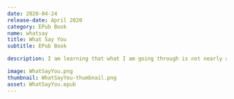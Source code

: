 ```yaml
---
date: 2020-04-24
release-date: April 2020
category: EPub Book
name: whatsay
title: What Say You
subtitle: EPub Book

description: I am learning that what I am going through is not nearly as important as what God is saying about what I am going through.

image: WhatSayYou.png
thumbnail: WhatSayYou-thumbnail.png
asset: WhatSayYou.epub
---
```

